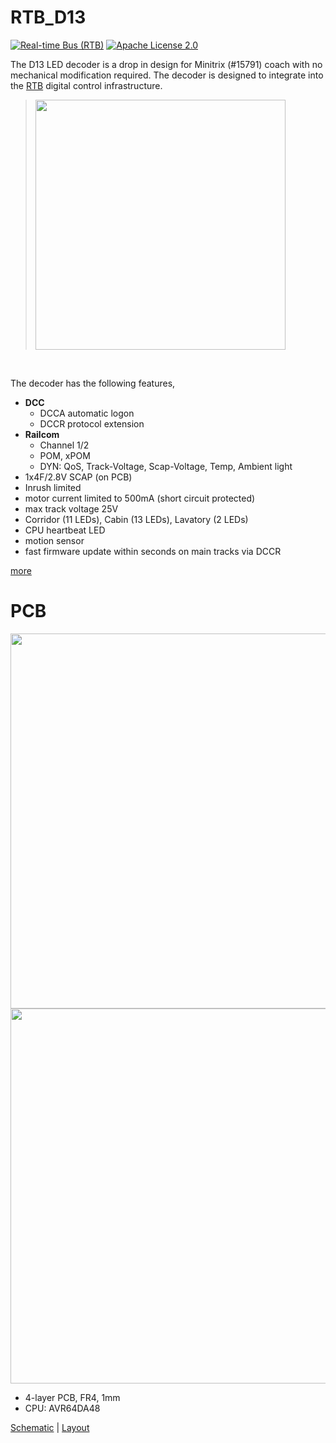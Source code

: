 # RTB_D13
[![Real-time Bus (RTB)](https://img.shields.io/badge/RTB_Project-FF6699)](https://www.rtb4dcc.de)
[![Apache License 2.0](https://img.shields.io/badge/license-Apache%20License%202.0-blue)](https://www.apache.org/licenses/LICENSE-2.0)

The D13 LED decoder is a drop in design for Minitrix (#15791) coach with no mechanical modification required. The decoder is designed to integrate into the [RTB](https://rtb4dcc.de/concept/) digital control infrastructure.

> <img src="https://www.spurweite-n.de/NDBPics/Minitrix/15791.jpg" width=400>
<br>

The decoder has the following features,
- **DCC**
  - DCCA automatic logon
  - DCCR protocol extension
- **Railcom**
  - Channel 1/2
  - POM, xPOM
  - DYN: QoS, Track-Voltage, Scap-Voltage, Temp, Ambient light
- 1x4F/2.8V SCAP (on PCB)
- Inrush limited
- motor current limited to 500mA (short circuit protected)
- max track voltage 25V
- Corridor (11 LEDs), Cabin (13 LEDs), Lavatory (2 LEDs)
- CPU heartbeat LED
- motion sensor
- fast firmware update within seconds on main tracks via DCCR

[more](https://rtb4dcc.de/hardware/decoder/d13/)

# PCB
<img src="https://rtb4dcc.de/wp-content/uploads/2023/06/D13_top.jpg" width=600>
<img src="https://rtb4dcc.de/wp-content/uploads/2023/06/D13_btm.jpg" width=600>

- 4-layer PCB, FR4, 1mm
- CPU: AVR64DA48

[Schematic](doc/D13_schematic.pdf) | [Layout](doc/D13_layout.pdf)
